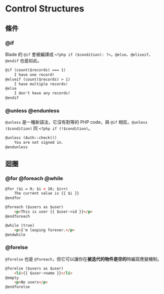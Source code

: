 # Control Structures

## 條件

### @if

Blade 的 `@if` 會被編譯成 `<?php if ($condition): ?>`，`@else`、`@eliseif`、`@endif` 也是如此。

```html
@if (count($records) === 1)
    I have one record!
@elseif (count($records) > 1)
    I have multiple records!
@else
    I don't have any records!
@endif
```

### @unless @endunless

`@unless` 是一種新語法，它沒有對等的 PHP code，與 `@if` 相反。`@unless ($condition)` 同 `<?php if (!$condition)`。

```html
@unless (Auth::check())
    You are not signed in.
@endunless
```

## 迴圈

### @for @foreach @while

```html
@for ($i = 0; $i < 10; $i++)
    The current value is {{ $i }}
@endfor

@foreach ($users as $user)
    <p>This is user {{ $user->id }}</p>
@endforeach

@while (true)
    <p>I'm looping forever.</p>
@endwhile
```

### @forelse

`@forelse` 也是 `@foreach`，但它可以讓你在**被迭代的物件是空的**時編寫應變機制。

```html
@forelse ($users as $user)
    <li>{{ $user->name }}</li>
@empty
    <p>No users</p>
@endforelse
```
